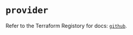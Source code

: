 # `provider`

Refer to the Terraform Registory for docs: [`github`](https://registry.terraform.io/providers/integrations/github/5.32.0/docs).
